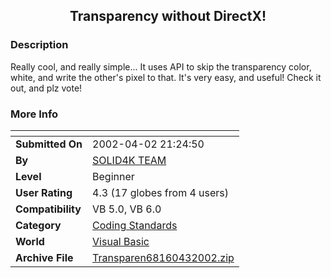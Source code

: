 ﻿<div align="center">

## Transparency without DirectX\!


</div>

### Description

Really cool, and really simple... It uses API to skip the transparency color, white, and write the other's pixel to that. It's very easy, and useful! Check it out, and plz vote!
 
### More Info
 


<span>             |<span>
---                |---
**Submitted On**   |2002-04-02 21:24:50
**By**             |[SOLID4K TEAM](https://github.com/Planet-Source-Code/PSCIndex/blob/master/ByAuthor/solid4k-team.md)
**Level**          |Beginner
**User Rating**    |4.3 (17 globes from 4 users)
**Compatibility**  |VB 5\.0, VB 6\.0
**Category**       |[Coding Standards](https://github.com/Planet-Source-Code/PSCIndex/blob/master/ByCategory/coding-standards__1-43.md)
**World**          |[Visual Basic](https://github.com/Planet-Source-Code/PSCIndex/blob/master/ByWorld/visual-basic.md)
**Archive File**   |[Transparen68160432002\.zip](https://github.com/Planet-Source-Code/solid4k-team-transparency-without-directx__1-33376/archive/master.zip)









